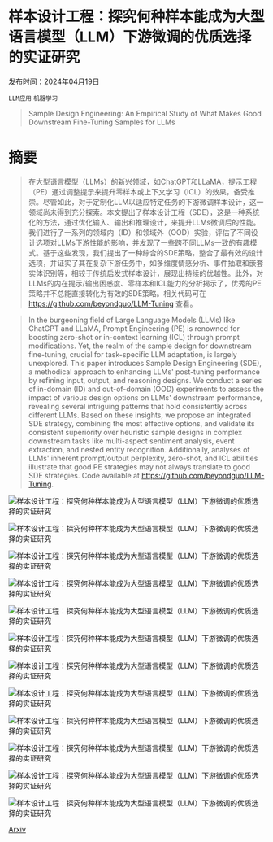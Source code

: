 # 样本设计工程：探究何种样本能成为大型语言模型（LLM）下游微调的优质选择的实证研究

发布时间：2024年04月19日

`LLM应用` `机器学习`

> Sample Design Engineering: An Empirical Study of What Makes Good Downstream Fine-Tuning Samples for LLMs

# 摘要

> 在大型语言模型（LLMs）的新兴领域，如ChatGPT和LLaMA，提示工程（PE）通过调整提示来提升零样本或上下文学习（ICL）的效果，备受推崇。尽管如此，对于定制化LLM以适应特定任务的下游微调样本设计，这一领域尚未得到充分探索。本文提出了样本设计工程（SDE），这是一种系统化的方法，通过优化输入、输出和推理设计，来提升LLMs微调后的性能。我们进行了一系列的领域内（ID）和领域外（OOD）实验，评估了不同设计选项对LLMs下游性能的影响，并发现了一些跨不同LLMs一致的有趣模式。基于这些发现，我们提出了一种综合的SDE策略，整合了最有效的设计选项，并证实了其在复杂下游任务中，如多维度情感分析、事件抽取和嵌套实体识别等，相较于传统启发式样本设计，展现出持续的优越性。此外，对LLMs的内在提示/输出困惑度、零样本和ICL能力的分析揭示了，优秀的PE策略并不总能直接转化为有效的SDE策略。相关代码可在 https://github.com/beyondguo/LLM-Tuning 查看。

> In the burgeoning field of Large Language Models (LLMs) like ChatGPT and LLaMA, Prompt Engineering (PE) is renowned for boosting zero-shot or in-context learning (ICL) through prompt modifications. Yet, the realm of the sample design for downstream fine-tuning, crucial for task-specific LLM adaptation, is largely unexplored. This paper introduces Sample Design Engineering (SDE), a methodical approach to enhancing LLMs' post-tuning performance by refining input, output, and reasoning designs. We conduct a series of in-domain (ID) and out-of-domain (OOD) experiments to assess the impact of various design options on LLMs' downstream performance, revealing several intriguing patterns that hold consistently across different LLMs. Based on these insights, we propose an integrated SDE strategy, combining the most effective options, and validate its consistent superiority over heuristic sample designs in complex downstream tasks like multi-aspect sentiment analysis, event extraction, and nested entity recognition. Additionally, analyses of LLMs' inherent prompt/output perplexity, zero-shot, and ICL abilities illustrate that good PE strategies may not always translate to good SDE strategies. Code available at https://github.com/beyondguo/LLM-Tuning.

![样本设计工程：探究何种样本能成为大型语言模型（LLM）下游微调的优质选择的实证研究](../../../paper_images/2404.13033/x1.png)

![样本设计工程：探究何种样本能成为大型语言模型（LLM）下游微调的优质选择的实证研究](../../../paper_images/2404.13033/x2.png)

![样本设计工程：探究何种样本能成为大型语言模型（LLM）下游微调的优质选择的实证研究](../../../paper_images/2404.13033/x3.png)

![样本设计工程：探究何种样本能成为大型语言模型（LLM）下游微调的优质选择的实证研究](../../../paper_images/2404.13033/x4.png)

![样本设计工程：探究何种样本能成为大型语言模型（LLM）下游微调的优质选择的实证研究](../../../paper_images/2404.13033/x5.png)

![样本设计工程：探究何种样本能成为大型语言模型（LLM）下游微调的优质选择的实证研究](../../../paper_images/2404.13033/x6.png)

![样本设计工程：探究何种样本能成为大型语言模型（LLM）下游微调的优质选择的实证研究](../../../paper_images/2404.13033/x7.png)

![样本设计工程：探究何种样本能成为大型语言模型（LLM）下游微调的优质选择的实证研究](../../../paper_images/2404.13033/inst-attention.png)

![样本设计工程：探究何种样本能成为大型语言模型（LLM）下游微调的优质选择的实证研究](../../../paper_images/2404.13033/x8.png)

![样本设计工程：探究何种样本能成为大型语言模型（LLM）下游微调的优质选择的实证研究](../../../paper_images/2404.13033/x9.png)

![样本设计工程：探究何种样本能成为大型语言模型（LLM）下游微调的优质选择的实证研究](../../../paper_images/2404.13033/x10.png)

![样本设计工程：探究何种样本能成为大型语言模型（LLM）下游微调的优质选择的实证研究](../../../paper_images/2404.13033/x11.png)

[Arxiv](https://arxiv.org/abs/2404.13033)